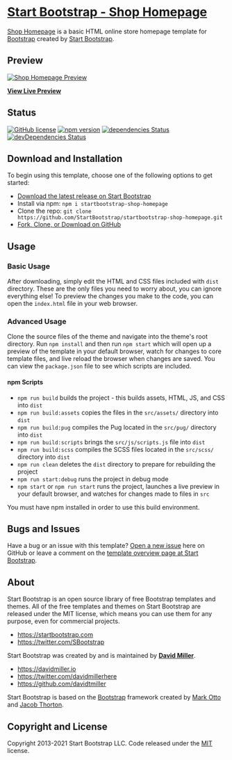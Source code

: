 # [Start Bootstrap - Shop Homepage](https://startbootstrap.com/template/shop-homepage/)

[Shop Homepage](https://startbootstrap.com/template/shop-homepage/) is a basic HTML online store homepage template for [Bootstrap](https://getbootstrap.com/) created by [Start Bootstrap](https://startbootstrap.com/).

## Preview

[![Shop Homepage Preview](https://assets.startbootstrap.com/img/screenshots/templates/shop-homepage.png)](https://startbootstrap.github.io/startbootstrap-shop-homepage/)

**[View Live Preview](https://startbootstrap.github.io/startbootstrap-shop-homepage/)**

## Status

[![GitHub license](https://img.shields.io/badge/license-MIT-blue.svg)](https://raw.githubusercontent.com/StartBootstrap/startbootstrap-shop-homepage/master/LICENSE)
[![npm version](https://img.shields.io/npm/v/startbootstrap-shop-homepage.svg)](https://www.npmjs.com/package/startbootstrap-shop-homepage)
[![dependencies Status](https://david-dm.org/StartBootstrap/startbootstrap-shop-homepage/status.svg)](https://david-dm.org/StartBootstrap/startbootstrap-shop-homepage)
[![devDependencies Status](https://david-dm.org/StartBootstrap/startbootstrap-shop-homepage/dev-status.svg)](https://david-dm.org/StartBootstrap/startbootstrap-shop-homepage?type=dev)

## Download and Installation

To begin using this template, choose one of the following options to get started:

* [Download the latest release on Start Bootstrap](https://startbootstrap.com/template/shop-homepage/)
* Install via npm: `npm i startbootstrap-shop-homepage`
* Clone the repo: `git clone https://github.com/StartBootstrap/startbootstrap-shop-homepage.git`
* [Fork, Clone, or Download on GitHub](https://github.com/StartBootstrap/startbootstrap-shop-homepage)

## Usage

### Basic Usage

After downloading, simply edit the HTML and CSS files included with `dist` directory. These are the only files you need to worry about, you can ignore everything else! To preview the changes you make to the code, you can open the `index.html` file in your web browser.

### Advanced Usage

Clone the source files of the theme and navigate into the theme's root directory. Run `npm install` and then run `npm start` which will open up a preview of the template in your default browser, watch for changes to core template files, and live reload the browser when changes are saved. You can view the `package.json` file to see which scripts are included.

#### npm Scripts

* `npm run build` builds the project - this builds assets, HTML, JS, and CSS into `dist`
* `npm run build:assets` copies the files in the `src/assets/` directory into `dist`
* `npm run build:pug` compiles the Pug located in the `src/pug/` directory into `dist`
* `npm run build:scripts` brings the `src/js/scripts.js` file into `dist`
* `npm run build:scss` compiles the SCSS files located in the `src/scss/` directory into `dist`
* `npm run clean` deletes the `dist` directory to prepare for rebuilding the project
* `npm run start:debug` runs the project in debug mode
* `npm start` or `npm run start` runs the project, launches a live preview in your default browser, and watches for changes made to files in `src`

You must have npm installed in order to use this build environment.

## Bugs and Issues

Have a bug or an issue with this template? [Open a new issue](https://github.com/StartBootstrap/startbootstrap-shop-homepage/issues) here on GitHub or leave a comment on the [template overview page at Start Bootstrap](https://startbootstrap.com/template/shop-homepage/).

## About

Start Bootstrap is an open source library of free Bootstrap templates and themes. All of the free templates and themes on Start Bootstrap are released under the MIT license, which means you can use them for any purpose, even for commercial projects.

* <https://startbootstrap.com>
* <https://twitter.com/SBootstrap>

Start Bootstrap was created by and is maintained by **[David Miller](https://davidmiller.io/)**.

* <https://davidmiller.io>
* <https://twitter.com/davidmillerhere>
* <https://github.com/davidtmiller>

Start Bootstrap is based on the [Bootstrap](https://getbootstrap.com/) framework created by [Mark Otto](https://twitter.com/mdo) and [Jacob Thorton](https://twitter.com/fat).

## Copyright and License

Copyright 2013-2021 Start Bootstrap LLC. Code released under the [MIT](https://github.com/StartBootstrap/startbootstrap-shop-homepage/blob/master/LICENSE) license.
